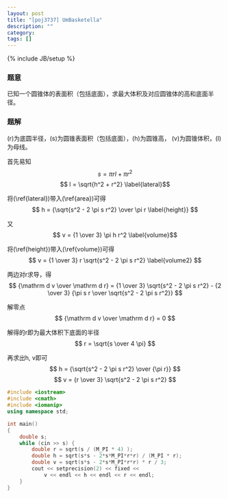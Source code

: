 ```yaml
---
layout: post
title: "[poj3737] UmBasketella"
description: ""
category: 
tags: []
---
```

{% include JB/setup %}

### 题意
已知一个圆锥体的表面积（包括底面），求最大体积及对应圆锥体的高和底面半径。

### 题解
\(r\)为底圆半径，\(s\)为圆锥表面积（包括底面），\(h\)为圆锥高，
\(v\)为圆锥体积，\(l\)为母线。

首先易知
$$ s = \pi r l + \pi  r^2 \label{area} $$
$$ l = \sqrt{h^2 + r^2} \label{lateral}$$

将(\ref{lateral})带入(\ref{area})可得
$$ h = {\sqrt{s^2 - 2 \pi s r^2} \over \pi r \label{height}} $$

又
$$ v = {1 \over 3} \pi h r^2 \label{volume}$$

将(\ref{height})带入(\ref{volume})可得
$$ v = {1 \over 3} r \sqrt{s^2 - 2 \pi s r^2} \label{volume2} $$

两边对r求导，得
$$ {\mathrm d v \over \mathrm d r}  = {1 \over 3} \sqrt{s^2 - 2 \pi s r^2} - {2 \over 3} {\pi s r \over \sqrt{s^2 - 2 \pi s r^2}} $$

解零点
$$ {\mathrm d v \over \mathrm d r}  = 0 $$

解得的r即为最大体积下底面的半径
$$ r = \sqrt{s \over 4 \pi} $$

再求出h, v即可
$$ h = {\sqrt{s^2 - 2 \pi s r^2} \over {\pi r}} $$
$$ v = {r \over 3}  \sqrt{s^2 - 2 \pi s r^2} $$


```cpp
#include <iostream>
#include <cmath>
#include <iomanip>
using namespace std;

int main()
{
	double s;
	while (cin >> s) {
		double r = sqrt(s / (M_PI * 4) );
		double h = sqrt(s*s - 2*s*M_PI*r*r) / (M_PI * r);
		double v = sqrt(s*s - 2*s*M_PI*r*r) * r / 3;
		cout << setprecision(2) << fixed <<
			v << endl << h << endl << r << endl;
	}
}
```

<!--
l, h, r
s = pi r l + pi * r^2; ...1
v = 1/3 * pi r^2 h  ...2

l = sqrt(h^2 + r^2)  ...3
3 -> 1
h = sqrt(s^2 - 2 s pi r^2)/(pi r) ...4
h -> 2
v = 1/3 * r * sqrt(s^2 - 2 pi s r^2)
v' = 
由 v' = 0
r = sqrt(s/(4 pi))
-->
